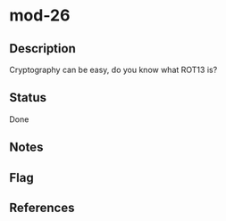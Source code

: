 # mod-26

## Description

Cryptography can be easy, do you know what ROT13 is? 

## Status

Done

## Notes

## Flag

## References
